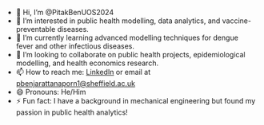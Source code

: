 - 👋 Hi, I’m @PitakBenUOS2024  
- 👀 I’m interested in public health modelling, data analytics, and vaccine-preventable diseases.  
- 🌱 I’m currently learning advanced modelling techniques for dengue fever and other infectious diseases.  
- 💞️ I’m looking to collaborate on public health projects, epidemiological modelling, and health economics research.  
- 📫 How to reach me: [LinkedIn](linkedin.com/in/pitak-benjarattanaporn) or email at pbenjarattanaporn1@sheffield.ac.uk  
- 😄 Pronouns: He/Him  
- ⚡ Fun fact: I have a background in mechanical engineering but found my passion in public health analytics!  

